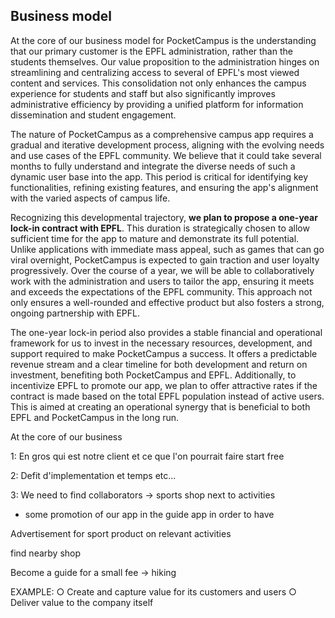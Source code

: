 ## Business model

At the core of our business model for PocketCampus is the understanding that our primary customer is the EPFL administration, rather than the students themselves. Our value proposition to the administration hinges on streamlining and centralizing access to several of EPFL's most viewed content and services. This consolidation not only enhances the campus experience for students and staff but also significantly improves administrative efficiency by providing a unified platform for information dissemination and student engagement.

The nature of PocketCampus as a comprehensive campus app requires a gradual and iterative development process, aligning with the evolving needs and use cases of the EPFL community. We believe that it could take several months to fully understand and integrate the diverse needs of such a dynamic user base into the app. This period is critical for identifying key functionalities, refining existing features, and ensuring the app's alignment with the varied aspects of campus life.

Recognizing this developmental trajectory, **we plan to propose a one-year lock-in contract with EPFL**. This duration is strategically chosen to allow sufficient time for the app to mature and demonstrate its full potential. Unlike applications with immediate mass appeal, such as games that can go viral overnight, PocketCampus is expected to gain traction and user loyalty progressively. Over the course of a year, we will be able to collaboratively work with the administration and users to tailor the app, ensuring it meets and exceeds the expectations of the EPFL community. This approach not only ensures a well-rounded and effective product but also fosters a strong, ongoing partnership with EPFL.

The one-year lock-in period also provides a stable financial and operational framework for us to invest in the necessary resources, development, and support required to make PocketCampus a success. It offers a predictable revenue stream and a clear timeline for both development and return on investment, benefiting both PocketCampus and EPFL. Additionally, to incentivize EPFL to promote our app, we plan to offer attractive rates if the contract is made based on the total EPFL population instead of active users. This is aimed at creating an operational synergy that is beneficial to both EPFL and PocketCampus in the long run.


At the core of our business

1: En gros qui est notre client et ce que l'on pourrait faire 
   start free

2: Defit d'implementation et temps  etc...

3: We need to find collaborators -> sports shop next to activities 
- some promotion of our app in the guide app in order to have 

Advertisement for sport product on relevant activities

find nearby shop

Become a guide for a small fee -> hiking



EXAMPLE:
○ Create and capture value for its
customers and users
○ Deliver value to the company itself
